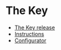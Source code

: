 # The Key

- [The Key release](https://stackoverflow.blog/2021/04/01/the-key-copy-paste/)
- [Instructions](https://drop.com/talk/93641/how-to-configure-stack-overflow-the-key-macropad)
- [Configurator](https://kbfirmware.com/)
